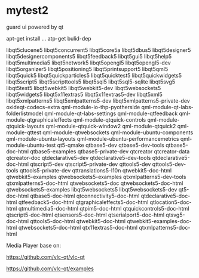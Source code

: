 # mytest2


guard ui powered by qt

apt-get install ...
atp-get bulid-dep

libqt5clucene5
libqt5concurrent5
libqt5core5a
libqt5dbus5
libqt5designer5
libqt5designercomponents5
libqt5feedback5
libqt5gui5
libqt5help5
libqt5multimedia5
libqt5network5
libqt5opengl5
libqt5opengl5-dev
libqt5organizer5
libqt5positioning5
libqt5printsupport5
libqt5qml5
libqt5quick5
libqt5quickparticles5
libqt5quicktest5
libqt5quickwidgets5
libqt5script5
libqt5scripttools5
libqt5sql5
libqt5sql5-sqlite
libqt5svg5
libqt5test5
libqt5webkit5
libqt5webkit5-dev
libqt5websockets5
libqt5widgets5
libqt5x11extras5
libqt5x11extras5-dev
libqt5xml5
libqt5xmlpatterns5
libqt5xmlpatterns5-dev
libqt5xmlpatterns5-private-dev
oxideqt-codecs-extra
qml-module-io-thp-pyotherside
qml-module-qt-labs-folderlistmodel
qml-module-qt-labs-settings
qml-module-qtfeedback
qml-module-qtgraphicaleffects
qml-module-qtquick-controls
qml-module-qtquick-layouts
qml-module-qtquick-window2
qml-module-qtquick2
qml-module-qttest
qml-module-qtwebsockets
qml-module-ubuntu-components
qml-module-ubuntu-layouts
qml-module-ubuntu-performancemetrics
qml-module-ubuntu-test
qt5-qmake
qtbase5-dev
qtbase5-dev-tools
qtbase5-doc-html
qtbase5-examples
qtbase5-private-dev
qtcreator
qtcreator-data
qtcreator-doc
qtdeclarative5-dev
qtdeclarative5-dev-tools
qtdeclarative5-doc-html
qtscript5-dev
qtscript5-private-dev
qttools5-dev
qttools5-dev-tools
qttools5-private-dev
qttranslations5-l10n
qtwebkit5-doc-html
qtwebkit5-examples
qtwebsockets5-examples
qtxmlpatterns5-dev-tools
qtxmlpatterns5-doc-html
qtwebsockets5-doc
qtwebsockets5-doc-html
qtwebsockets5-examples
libqt5websockets5
libqt5websockets5-dev
qt5-doc-html
qtbase5-doc-html
qtconnectivity5-doc-html
qtdeclarative5-doc-html
qtfeedback5-doc-html
qtgraphicaleffects5-doc-html
qtlocation5-doc-html
qtmultimedia5-doc-html
qtpim5-doc-html
qtquickcontrols5-doc-html
qtscript5-doc-html
qtsensors5-doc-html
qtserialport5-doc-html
qtsvg5-doc-html
qttools5-doc-html
qtwebkit5-doc-html
qtwebkit5-examples-doc-html
qtwebsockets5-doc-html
qtx11extras5-doc-html
qtxmlpatterns5-doc-html



Media Player base on:

https://github.com/vlc-qt/vlc-qt

https://github.com/vlc-qt/examples


